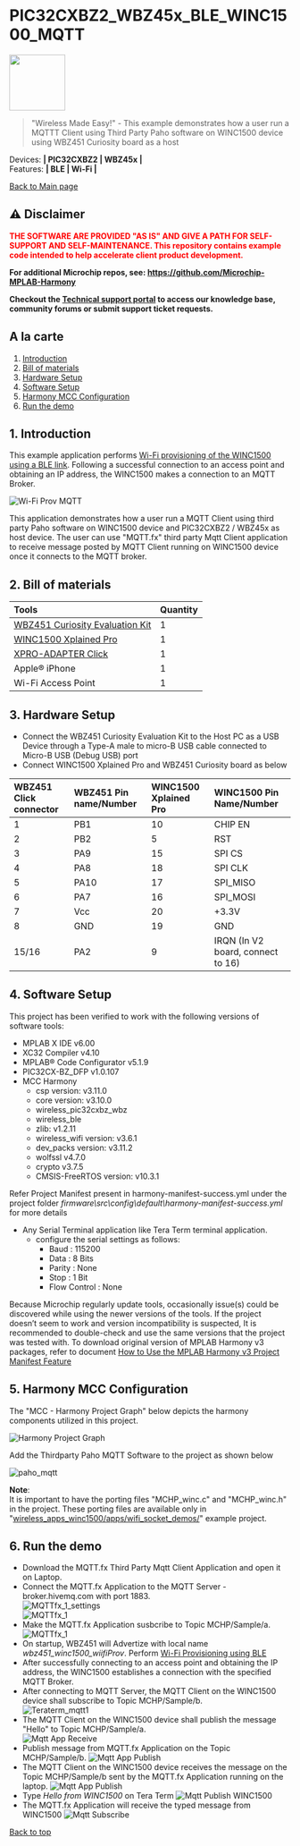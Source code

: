 # PIC32CXBZ2_WBZ45x_BLE_WINC1500_MQTT
<img src="docs/images/IoT-Made-Easy-Logo.png" width=100>


> "Wireless Made Easy!" - This example demonstrates how a user run a MQTTT Client using Third Party Paho software on WINC1500 device using WBZ451 Curiosity board as a host

Devices: **| PIC32CXBZ2 | WBZ45x |**<br>
Features: **| BLE | Wi-Fi |**

[Back to Main page](../README.md)

## ⚠ Disclaimer

<p><span style="color:red"><b>
THE SOFTWARE ARE PROVIDED "AS IS" AND GIVE A PATH FOR SELF-SUPPORT AND SELF-MAINTENANCE. This repository contains example code intended to help accelerate client product development. </br>

For additional Microchip repos, see: <a href="https://github.com/Microchip-MPLAB-Harmony" target="_blank">https://github.com/Microchip-MPLAB-Harmony</a>

Checkout the <a href="https://microchipsupport.force.com/s/" target="_blank">Technical support portal</a> to access our knowledge base, community forums or submit support ticket requests.
</span></p></b>

## A la carte

1. [Introduction](#step1)
1. [Bill of materials](#step2)
1. [Hardware Setup](#step3)
1. [Software Setup](#step4)
1. [Harmony MCC Configuration](#step5)
1. [Run the demo](#step6)

## 1. Introduction<a name="step1">

This example application performs [Wi-Fi provisioning of the WINC1500 using a BLE link](../03_wbz45x_winc1500_wifiProv/README.md). Following a successful connection to an access point and obtaining an IP address, the WINC1500 makes a connection to an MQTT Broker.

![Wi-Fi Prov MQTT](docs/images/block_diagram.PNG)

This application demonstrates how a user run a MQTT Client using third party Paho software on WINC1500 device and PIC32CXBZ2 / WBZ45x as host device. The user can use "MQTT.fx" third party Mqtt Client application to receive message posted by MQTT Client running on WINC1500 device once it connects to the MQTT broker.


## 2. Bill of materials<a name="step2">

|**Tools**|**Quantity**|
| :- | :- |
|[WBZ451 Curiosity Evaluation Kit](https://www.microchip.com/DevelopmentTools/ProductDetails/PartNO/EA71C53A)|1|
|[WINC1500 Xplained Pro](https://www.microchip.com/en-us/product/ATWINC1500)|1|
|[XPRO-ADAPTER  Click](https://www.mikroe.com/xpro-adapter-click)|1|
|Apple® iPhone|1|
|Wi-Fi Access Point|1|

## 3. Hardware Setup<a name="step3">

- Connect the WBZ451 Curiosity Evaluation Kit to the Host PC as a USB Device through a Type-A male to micro-B USB cable connected to Micro-B USB (Debug USB) port
- Connect WINC1500 Xplained Pro and WBZ451 Curiosity board as below

|WBZ451 Click connector|WBZ451 Pin name/Number|WINC1500 Xplained Pro|WINC1500 Pin Name/Number|
| :- | :- | :- | :- |
|1|PB1|10|CHIP EN|
|2|PB2|5|RST|
|3|PA9|15|SPI CS|
|4|PA8|18|SPI CLK|
|5|PA10|17|SPI\_MISO|
|6|PA7|16|SPI\_MOSI|
|7|Vcc|20|+3.3V|
|8|GND|19|GND|
|15/16|PA2|9|IRQN (In V2 board, connect to 16)|

## 4. Software Setup<a name="step4">

This project has been verified to work with the following versions of software tools:

- MPLAB X IDE v6.00
- XC32 Compiler v4.10
- MPLAB® Code Configurator v5.1.9
- PIC32CX-BZ\_DFP v1.0.107
- MCC Harmony
  - csp version: v3.11.0
  - core version: v3.10.0
  - wireless_pic32cxbz_wbz
  - wireless_ble
  - zlib: v1.2.11
  - wireless\_wifi version: v3.6.1
  - dev\_packs version: v3.11.2
  - wolfssl v4.7.0
  - crypto v3.7.5
  - CMSIS-FreeRTOS version: v10.3.1

Refer Project Manifest present in harmony-manifest-success.yml under the project folder *firmware\src\config\default\harmony-manifest-success.yml* for more details

- Any Serial Terminal application like Tera Term terminal application.
	- configure the serial settings as follows:
		- Baud : 115200
		- Data : 8 Bits
		- Parity : None
		- Stop : 1 Bit
		- Flow Control : None

Because Microchip regularly update tools, occasionally issue(s) could be discovered while using the newer versions of the tools. If the project doesn’t seem to work and version incompatibility is suspected, It is recommended to double-check and use the same versions that the project was tested with. To download original version of MPLAB Harmony v3 packages, refer to document [How to Use the MPLAB Harmony v3 Project Manifest Feature](https://microchip.com/DS90003305)

## 5. Harmony MCC Configuration<a name="step5">

The "MCC - Harmony Project Graph" below depicts the harmony components utilized in this project.

![Harmony Project Graph](docs/images/harmony_project_graph.PNG)

Add the Thirdparty Paho MQTT Software to the project as shown below

![paho_mqtt](docs/images/paho_mqtt.PNG)

**Note**:\
It is important to have the porting files "MCHP_winc.c" and "MCHP_winc.h" in the project. These porting files are available only in "[wireless_apps_winc1500/apps/wifi_socket_demos/](https://github.com/Microchip-MPLAB-Harmony/wireless_apps_winc1500/tree/master/apps/wifi_socket_demos/firmware/src/third_party/paho.mqtt.embedded-c/MQTTClient-C/Platforms)" example project. 

## 6. Run the demo<a name="step6">

- Download the MQTT.fx Third Party Mqtt Client Application and open it on Laptop.
- Connect the MQTT.fx Application to the MQTT Server - broker.hivemq.com with port 1883.\
![MQTTfx_1_settings](docs/images/mqtt_fx1_settings.png)\
![MQTTfx_1](docs/images/mqtt_fx1.png)
- Make the MQTT.fx Application susbcribe to Topic MCHP/Sample/a.
![MQTTfx_1](docs/images/mqtt_fx2.png)
- On startup, WBZ451 will Advertize with local name *wbz451_winc1500_wiifiProv*. Perform [Wi-Fi Provisioning using BLE](../03_wbz45x_winc1500_wifiProv/README.md)
- After successfully connecting to an access point and obtaining the IP address, the WINC1500 establishes a connection with the specified MQTT Broker.
- After connecting to MQTT Server, the MQTT Client on the WINC1500 device shall subscribe to Topic MCHP/Sample/b.\
![Teraterm_mqtt1](docs/images/mqtt_start.PNG)
- The MQTT Client on the WINC1500 device shall publish the message "Hello" to Topic MCHP/Sample/a.\
![Mqtt App Receive](docs/images/mqtt_fx3.png)
- Publish message from MQTT.fx Application on the Topic MCHP/Sample/b.
![Mqtt App Publish](docs/images/mqtt_fx4.png)
- The MQTT Client on the WINC1500 device receives the message on the Topic MCHP/Sample/b sent by the MQTT.fx Application running on the laptop.
![Mqtt App Publish](docs/images/mqtt_publish_terminal.png)
- Type *Hello from WINC1500* on Tera Term
![Mqtt Publish WINC1500](docs/images/mqtt_publish_winc.png)
- The MQTT.fx Application will receive the typed message from WINC1500
![Mqtt Subscribe](docs/images/mqtt_fx5.png)


<a href="#top">Back to top</a>

